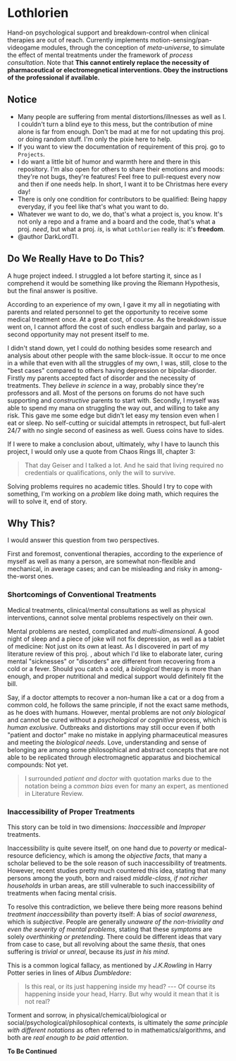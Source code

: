 # Lothlorien

Hand-on psychological support and breakdown-control when clinical therapies are out of reach. Currently implements motion-sensing/pan-videogame modules, through the conception of *meta-universe*, to simulate the effect of mental treatments under the framework of *process consultation*. Note that **This cannot entirely replace the necessity of pharmaceutical or electromegnetical interventions. Obey the instructions of the professional if available.**

## Notice
- Many people are suffering from mental distortions/illnesses as well as I. I couldn't turn a blind eye to this mess, but the contribution of mine alone is far from enough. Don't be mad at me for not updating this proj. or doing random stuff. I'm only the pixie here to help.
- If you want to view the documentation of requirement of this proj. go to `Projects`.
- I do want a little bit of humor and warmth here and there in this repository. I'm also open for others to share their emotions and moods: they're not bugs, they're features! Feel free to pull-request every now and then if one needs help. In short, I want it to be Christmas here every day!
- There is only one condition for contributors to be qualified: Being happy everyday, if you feel like that's what you want to do.
- Whatever we want to do, we do, that's what a project is, you know. It's not only a repo and a frame and a board and the code, that's what a proj. *need*, but what a proj. *is*, is what `Lothlorien` really is: it's **freedom**.
- @author DarkLordTI.

## Do We Really Have to Do This?

A huge project indeed. I struggled a lot before starting it, since as I comprehend it would be something like proving the Riemann Hypothesis, but the final answer is positive.

According to an experience of my own, I gave it my all in negotiating with parents and related personnel to get the opportunity to receive some medical treatment once. At a great cost, of course. As the breakdown issue went on, I cannot afford the cost of such endless bargain and parlay, so a second opportunity may not present itself to me.

I didn't stand down, yet I could do nothing besides some research and analysis about other people with the same block-issue. It occur to me once in a while that even with all the struggles of my own, I was, still, close to the "best cases" compared to others having depression or bipolar-disorder. Firstly my parents accepted fact of disorder and the necessity of treatments. They *believe in science* in a way, probably since they're professors and all. Most of the persons on forums do not have such supporting and *constructive* parents to start with. Secondly, I myself was able to spend my mana on struggling the way out, and willing to take any risk. This gave me some edge but didn't let easy my tension even when I eat or sleep. No self-cutting or suicidal attempts in retrospect, but full-alert 24/7 with no single second of easiness as well. Guess coins have to sides.

If I were to make a conclusion about, ultimately, why I have to launch this project, I would only use a quote from Chaos Rings III, chapter 3:

> That day Geiser and I talked a lot. And he said that living required no credentials or qualifications, only the will to survive.

Solving problems requires no academic titles. Should I try to cope with something, I'm working on a *problem* like doing math, which requires the will to solve it, end of story.

## Why This?

I would answer this question from two perspectives.

First and foremost, conventional therapies, according to the experience of myself as well as many a person, are somewhat non-flexible and mechanical, in average cases; and can be misleading and risky in among-the-worst ones.

### Shortcomings of Conventional Treatments

Medical treatments, clinical/mental consultations as well as physical interventions, cannot solve mental problems respectively on their own.

Mental problems are nested, complicated and *multi-dimensional*. A good night of sleep and a piece of joke will not fix depression, as well as a tablet of medicine: Not just on its own at least. As I discovered in part of my literature review of this proj. , about which I'd like to elaborate later, curing mental "sicknesses" or "disorders" are different from recovering from a cold or a fever. Should you catch a cold, a *biological* therapy is more than enough, and proper nutritional and medical support would definitely fit the bill.

Say, if a doctor attempts to recover a non-human like a cat or a dog from a common cold, he follows the same principle, if not the exact same methods, as he does with humans. However, mental problems are not *only biological* and cannot be cured without a *psychological or cognitive* process, which is *human exclusive*. Outbreaks and distortions may still occur even if both "patient and doctor" make no mistake in applying pharmaceutical measures and meeting the *biological needs*. Love, understanding and sense of belonging are among some philosophical and abstract concepts that are not able to be replicated through electromagnetic apparatus and biochemical compounds: Not yet.

> I surrounded *patient and doctor* with quotation marks due to the notation being a *common bias* even for many an expert, as mentioned in Literature Review.

### Inaccessibility of Proper Treatments

This story can be told in two dimensions: *Inaccessible* and *Improper* treatments.

Inaccessibility is quite severe itself, on one hand due to *poverty* or medical-resource deficiency, which is among the *objective facts*, that many a scholar believed to be the sole reason of such inaccessibility of treatments. However, recent studies pretty much countered this idea, stating that many persons among the youth, born and raised *middle-class, if not richer households* in urban areas, are still vulnerable to such inaccessibility of treatments when facing mental crisis.

To resolve this contradiction, we believe there being more reasons behind *treatment inaccessibility* than poverty itself: A bias of *social awareness*, which is *subjective*. People are generally *unaware of the non-triviality and even the severity of mental problems*, stating that these *symptoms* are solely *overthinking or pretending*. There could be different ideas that vary from case to case, but all revolving about the same *thesis*, that ones suffering is *trivial* or *unreal*, because its *just in his mind*.

This is a common logical fallacy, as mentioned by *J.K.Rowling* in Harry Potter series in lines of *Albus Dumbledore*:

> Is this real, or its just happening inside my head? --- Of course its happening inside your head, Harry. But why would it mean that it is not real?

Torment and sorrow, in physical/chemical/biological or social/psychological/philosophical contexts, is ultimately the *same principle with different notations* as often referred to in mathematics/algorithms, and both are *real enough to be paid attention*. 

**To Be Continued**
